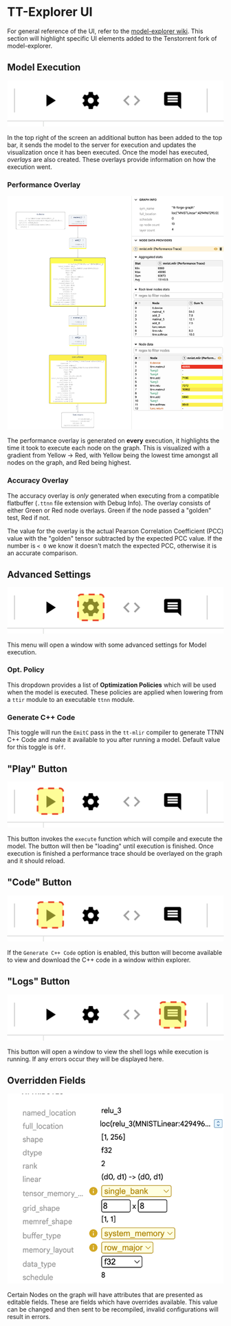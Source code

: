 # TT-Explorer UI

For general reference of the UI, refer to the [model-explorer wiki](https://github.com/google-ai-edge/model-explorer/wiki). This section will highlight specific UI elements added to the Tenstorrent fork of model-explorer.

## Model Execution

![Toolbar added by TT-Explorer fork](../images/tt-explorer/toolbar.png)

In the top right of the screen an additional button has been added to the top bar, it sends the model to the server for execution and updates the visualization once it has been executed. Once the model has executed, _overlays_ are also created. These overlays provide information on how the execution went.

### Performance Overlay

![Example of performance overlays for a graph](../images/tt-explorer/perf-overlay.png)

The performance overlay is generated on **every** execution, it highlights the time it took to execute each node on the graph. This is visualized with a gradient from Yellow -> Red, with Yellow being the lowest time amongst all nodes on the graph, and Red being highest.

### Accuracy Overlay

The accuracy overlay is _only_ generated when executing from a compatible flatbuffer (`.ttnn` file extension with Debug Info). The overlay consists of either Green or Red node overlays. Green if the node passed a "golden" test, Red if not.

The value for the overlay is the actual Pearson Correlation Coefficient (PCC) value with the "golden" tensor subtracted by the expected PCC value. If the number is `< 0` we know it doesn't match the expected PCC, otherwise it is an accurate comparison.

## Advanced Settings

![Toolbar highlighting the "configuration" button](../images/tt-explorer/configure.png)

This menu will open a window with some advanced settings for Model execution.

### Opt. Policy

This dropdown provides a list of **Optimization Policies** which will be used when the model is executed. These policies are applied when lowering from a `ttir` module to an executable `ttnn` module.

### Generate C++ Code

This toggle will run the `EmitC` pass in the `tt-mlir` compiler to generate TTNN C++ Code and make it available to you after running a model. Default value for this toggle is `Off`.

## "Play" Button

![Toolbar highlighting the "execute" button](../images/tt-explorer/execute.png)

This button invokes the `execute` function which will compile and execute the model. The button will then be "loading" until execution is finished. Once execution is finished a performance trace should be overlayed on the graph and it should reload.

## "Code" Button

![Toolbar highlighting the "execute" button](../images/tt-explorer/execute.png)

If the `Generate C++ Code` option is enabled, this button will become available to view and download the C++ code in a window within explorer.

## "Logs" Button

![Toolbar highlighting the "logs" button](../images/tt-explorer/logs.png)

This button will open a window to view the shell logs while execution is running. If any errors occur they will be displayed here.

## Overridden Fields

![Example of fields with overrides enabled](../images/tt-explorer/overrides.png)

Certain Nodes on the graph will have attributes that are presented as editable fields. These are fields which have overrides available. This value can be changed and then sent to be recompiled, invalid configurations will result in errors.
